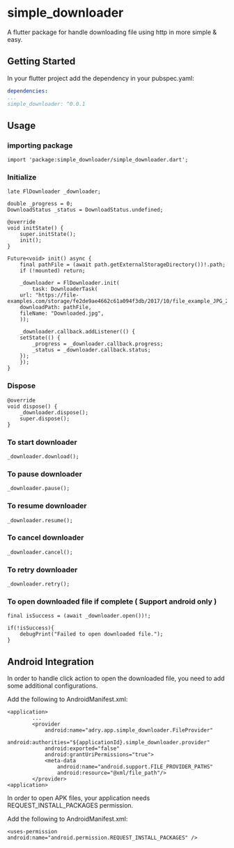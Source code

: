# simple_downloader

A flutter package for handle downloading file using http in more simple & easy.

## Getting Started

In your flutter project add the dependency in your pubspec.yaml:
```yml
dependencies:
...
simple_downloader: ^0.0.1
```

## Usage

### importing package
```
import 'package:simple_downloader/simple_downloader.dart';
```
### Initialize 
```
late FlDownloader _downloader;

double _progress = 0;
DownloadStatus _status = DownloadStatus.undefined;

@override
void initState() {
    super.initState();
    init();
}

Future<void> init() async {
    final pathFile = (await path.getExternalStorageDirectory())!.path;
    if (!mounted) return;

    _downloader = FlDownloader.init(
        task: DownloaderTask(
    url: "https://file-examples.com/storage/fe2de9ae4662c61a094f3db/2017/10/file_example_JPG_2500kB.jpg",
    downloadPath: pathFile,
    fileName: "Downloaded.jpg",
    ));

    _downloader.callback.addListener(() {
    setState(() {
        _progress = _downloader.callback.progress;
        _status = _downloader.callback.status;
    });
    });
}
```

### Dispose
```
@override
void dispose() {
    _downloader.dispose();
    super.dispose();
}
```

### To start downloader
```
_downloader.download();
```

### To pause downloader
```
_downloader.pause();
```

### To resume downloader
```
_downloader.resume();
```

### To cancel downloader
```
_downloader.cancel();
```

### To retry downloader
```
_downloader.retry();
```

### To open downloaded file if complete ( Support android only )
```
final isSuccess = (await _downloader.open())!;

if(!isSuccess){
    debugPrint("Failed to open downloaded file.");
}
```

## Android Integration

In order to handle click action to open the downloaded file, you need to add some additional configurations.

Add the following to AndroidManifest.xml:
```
<application>
        ...
        <provider
            android:name="adry.app.simple_downloader.FileProvider"
            android:authorities="${applicationId}.simple_downloader.provider"
            android:exported="false"
            android:grantUriPermissions="true">
            <meta-data
                android:name="android.support.FILE_PROVIDER_PATHS"
                android:resource="@xml/file_path"/>
        </provider>  
<application>
```

In order to open APK files, your application needs REQUEST_INSTALL_PACKAGES permission.

Add the following to AndroidManifest.xml:
```
<uses-permission android:name="android.permission.REQUEST_INSTALL_PACKAGES" />     
```

